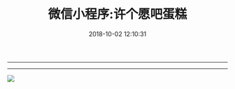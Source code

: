﻿---
title: 微信小程序:许个愿吧蛋糕
category: 
top: 1
tags:
  - 小程序
date: 2018-10-02 12:10:31
img: http://pr680iup8.bkt.clouddn.com/01-web.jpg
coverImg: http://pr680iup8.bkt.clouddn.com/01-web.jpg
---


--------------------------------------------------------------
<!-- more -->

---
![](http://pr680iup8.bkt.clouddn.com/h_x_b.jpg)




